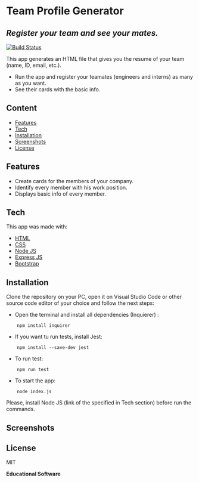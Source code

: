 # Team Profile Generator
## _Register your team and see your mates._

[![Build Status](https://travis-ci.org/joemccann/dillinger.svg?branch=master)](https://travis-ci.org/joemccann/dillinger)

This app generates an HTML file that gives you the resume of your team (name, ID, email, etc.).
- Run the app and register your teamates (engineers and interns) as many as you want.
- See their cards with the basic info.

## Content
- [Features](#Features)
- [Tech](#Tech)
- [Installation](#Installation)
- [Screenshots](#Screenshots)
- [License](#License)
## Features

- Create cards for the members of your company.
- Identify every member with his work position.
- Displays basic info of every member.

## Tech

This app was made with:

- [HTML](https://developer.mozilla.org/es/docs/Web/HTML)
- [CSS](https://developer.mozilla.org/es/docs/Web/CSS)
- [Node JS](https://nodejs.org/en/)
- [Express JS](https://expressjs.com/)
- [Bootstrap](https://getbootstrap.com/)

## Installation

Clone the repository on your PC, open it on Visual Studio Code or other source code editor of your choice and follow the next steps:
- Open the terminal and install all dependencies (Inquierer) :
```
    npm install inquirer
```

- If you want tu run tests, install Jest:
```
    npm install --save-dev jest
```

- To run test:
```
    npm run test
```

- To start the app:
```
    node index.js
```

Please, install Node JS (link of the specified in Tech section) before run the commands.

## Screenshots


## License

MIT

**Educational Software**
